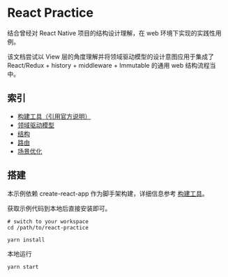 # React Practice

结合曾经对 React Native 项目的结构设计理解，在 web 环境下实现的实践性用例。

该文档尝试以 View 层的角度理解并将领域驱动模型的设计意图应用于集成了 React/Redux + history + middleware + Immutable 的通用 web 结构流程当中。

## 索引

- [构建工具（引用官方说明）](./docs/create-react-app.md)
- [领域驱动模型](./docs/Domain-driven-design.md)
- [结构](./docs/structure.md)
- [路由](./docs/routes.md)
- [场景优化](./docs/optimize-scene.md)

## 搭建

本示例依赖 create-react-app 作为脚手架构建，详细信息参考 [构建工具](./docs/create-react-app.md)。

获取示例代码到本地后直接安装即可。

```
# switch to your workspace
cd /path/to/react-practice

yarn install
```

本地运行

```
yarn start
```